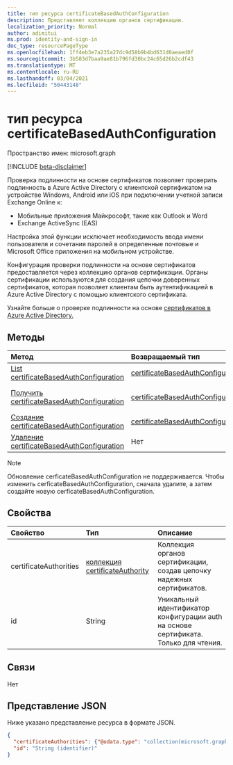 ```yaml
---
title: тип ресурса certificateBasedAuthConfiguration
description: Представляет коллекцию органов сертификации.
localization_priority: Normal
author: adimitui
ms.prod: identity-and-sign-in
doc_type: resourcePageType
ms.openlocfilehash: 1ff4eb3e7a235a27dc9d58b9b4bd631d0aeaed0f
ms.sourcegitcommit: 3b583d7baa9ae81b796fd30bc24c65d26b2cdf43
ms.translationtype: MT
ms.contentlocale: ru-RU
ms.lasthandoff: 03/04/2021
ms.locfileid: "50443148"
---
```

# <a name="certificatebasedauthconfiguration-resource-type"></a>тип ресурса certificateBasedAuthConfiguration

Пространство имен: microsoft.graph

[!INCLUDE [beta-disclaimer](../../includes/beta-disclaimer.md)]

Проверка подлинности на основе сертификатов позволяет проверить подлинность в Azure Active Directory с клиентской сертификатом на устройстве Windows, Android или iOS при подключении учетной записи Exchange Online к:

- Мобильные приложения Майкрософт, такие как Outlook и Word
- Exchange ActiveSync (EAS)

Настройка этой функции исключает необходимость ввода имени пользователя и сочетания паролей в определенные почтовые и Microsoft Office приложения на мобильном устройстве.

Конфигурация проверки подлинности на основе сертификатов предоставляется через коллекцию органов сертификации. Органы сертификации используются для создания цепочки доверенных сертификатов, которая позволяет клиентам быть аутентификацией в Azure Active Directory с помощью клиентского сертификата.

Узнайте больше о проверке подлинности на основе [сертификатов в Azure Active Directory.](/azure/active-directory/authentication/active-directory-certificate-based-authentication-get-started)

## <a name="methods"></a>Методы

| Метод       | Возвращаемый тип | Описание |
|:-------------|:------------|:------------|
| [List certificateBasedAuthConfiguration](../api/certificatebasedauthconfiguration-list.md) | [certificateBasedAuthConfiguration](certificatebasedauthconfiguration.md) | Список свойств коллекции **certificateBasedAuthConfiguration.** |
| [Получить certificateBasedAuthConfiguration](../api/certificatebasedauthconfiguration-get.md) | [certificateBasedAuthConfiguration](certificatebasedauthconfiguration.md) | Ознакомьтесь с свойствами **объекта certificateBasedAuthConfiguration.** |
| [Создание certificateBasedAuthConfiguration](../api/certificatebasedauthconfiguration-post-certificatebasedauthconfiguration.md) | [certificateBasedAuthConfiguration](certificatebasedauthconfiguration.md) | Создайте новый **объект certificateBasedAuthConfiguration.** |
| [Удаление certificateBasedAuthConfiguration](../api/certificatebasedauthconfiguration-delete.md) | Нет | Удаление **объекта certificateBasedAuthConfiguration.** |

>[!NOTE]
>Обновление cerficateBasedAuthConfiguration не поддерживается. Чтобы изменить cerficateBasedAuthConfiguration, сначала удалите, а затем создайте новую cerficateBasedAuthConfiguration.

## <a name="properties"></a>Свойства

| Свойство     | Тип        | Описание |
|:-------------|:------------|:------------|
|certificateAuthorities|[коллекция certificateAuthority](certificateauthority.md)|Коллекция органов сертификации, создав цепочку надежных сертификатов.|
|id|String|Уникальный идентификатор конфигурации auth на основе сертификата. Только для чтения.|

## <a name="relationships"></a>Связи

Нет

## <a name="json-representation"></a>Представление JSON

Ниже указано представление ресурса в формате JSON.

<!-- {
  "blockType": "resource",
  "optionalProperties": [

  ],
  "@odata.type": "microsoft.graph.certificateBasedAuthConfiguration",
  "keyProperty": "id"
}-->

```json
{
  "certificateAuthorities": {"@odata.type": "collection(microsoft.graph.certificateAuthority)"},
  "id": "String (identifier)"
}
```

<!-- uuid: 16cd6b66-4b1a-43a1-adaf-3a886856ed98
2019-02-04 14:57:30 UTC -->
<!-- {
  "type": "#page.annotation",
  "description": "certificateBasedAuthConfiguration resource",
  "keywords": "",
  "section": "documentation",
  "tocPath": ""
}-->
